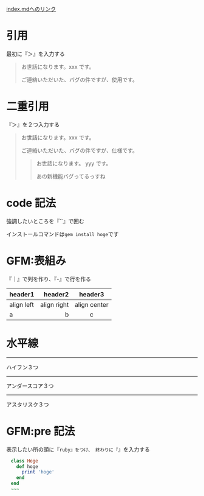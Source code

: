 [index.mdへのリンク](index.md)

# 引用

最初に『＞』を入力する

> お世話になります。xxx です。
>
> ご連絡いただいた、バグの件ですが、使用です。

# 二重引用

『＞』を２つ入力する

> お世話になります。xxx です。
>
> ご連絡いただいた、バグの件ですが、仕様です。
>
> > お世話になります。 yyy です。
> >
> > あの新機能バグってるっすね

# code 記法

強調したいところを『``』で囲む

インストールコマンドは`gem install hoge`です

# GFM:表組み

『｜』で列を作り、『-』で行を作る

| header1    |     header2 |   header3    |
| :--------- | ----------: | :----------: |
| align left | align right | align center |
| a          |           b |      c       |

# 水平線

---

ハイフン３つ

---

アンダースコア３つ

---

アスタリスク３つ

# GFM:pre 記法

表示したい所の頭に『`ruby』をつけ、
終わりに『`』を入力する

```ruby
　class Hoge
　  def hoge
　    print 'hoge'
　  end
　end
　~~~
```
